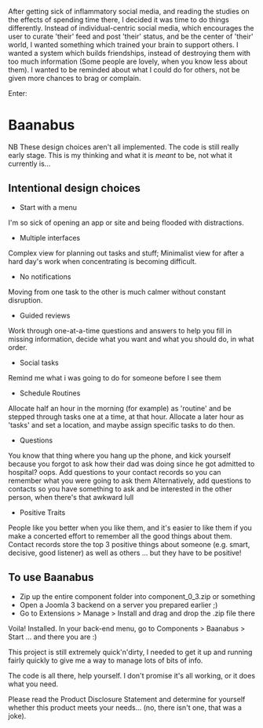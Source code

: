 After getting sick of inflammatory social media, and reading the studies on the effects of spending time there, I decided it was time to do things differently. Instead of individual-centric social media, which encourages the user to curate 'their' feed and post 'their' status, and be the center of 'their' world, I wanted something which trained your brain to support others. I wanted a system which builds friendships, instead of destroying them with too much information (Some people are lovely, when you know less about them). I wanted to be reminded about what I could do for others, not be given more chances to brag or complain. 

Enter:

# Baanabus 

NB These design choices aren't all implemented. The code is still really early stage. This is my thinking and what it is *meant* to be, not what it currently is... 

## Intentional design choices 

* Start with a menu

I'm so sick of opening an app or site and being flooded with distractions.

* Multiple interfaces 

Complex view for planning out tasks and stuff; Minimalist view for after a hard day's work when concentrating is becoming difficult.

* No notifications

Moving from one task to the other is much calmer without constant disruption.

* Guided reviews

Work through one-at-a-time questions and answers to help you fill in missing information, decide what you want and what you should do, in what order.

* Social tasks

Remind me what i was going to do for someone before I see them

* Schedule Routines

Allocate half an hour in the morning (for example) as 'routine' and be stepped through tasks one at a time, at that hour. Allocate a later hour as 'tasks' and set a location, and maybe assign specific tasks to do then.

* Questions

You know that thing where you hang up the phone, and kick yourself because you forgot to ask how their dad was doing since he got admitted to hospital? oops. Add questions to your contact records so you can remember what you were going to ask them
Alternatively, add questions to contacts so you have something to ask and be interested in the other person, when there's that awkward lull

* Positive Traits

People like you better when you like them, and it's easier to like them if you make a concerted effort to remember all the good things about them. Contact records store the top 3 positive things about someone (e.g. smart, decisive, good listener) as well as others ... but they have to be positive! 

## To use Baanabus

* Zip up the entire component folder into component_0_3.zip or something
* Open a Joomla 3 backend on a server you prepared earlier ;) 
* Go to Extensions > Manage > Install and drag and drop the .zip file there

Voila! Installed. In your back-end menu, go to Components > Baanabus > Start ... and there you are :) 

This project is still extremely quick'n'dirty, I needed to get it up and running fairly quickly to give me a way to manage lots of bits of info.

The code is all there, help yourself. I don't promise it's all working, or it does what you need. 

Please read the Product Disclosure Statement and determine for yourself whether this product meets your needs... (no, there isn't one, that was a joke).
